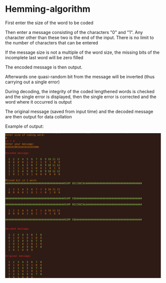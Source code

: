 # Hemming-algorithm

First enter the size of the word to be coded

Then enter a message consisting of the characters "0" and "1". Any character other than these two is the end of the input. There is no limit to the number of characters that can be entered

If the message size is not a multiple of the word size, the missing bits of the incomplete last word will be zero filled

The encoded message is then output.

Afterwards one quasi-random bit from the message will be inverted (thus carrying out a single error) 

During decoding, the integrity of the coded lengthened words is checked and the single error is displayed, then the single error is corrected and the word where it occurred is output

The original message (saved from input time) and the decoded message are then output for data collation

Example of output:

![alt text](https://github.com/YasnoDelo/Hemming-algorithm/blob/main/images/ex_1.png)